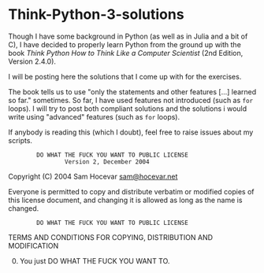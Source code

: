# Think-Python-3-solutions

Though I have some background in Python (as well as in Julia and a bit of C), I have decided to properly learn Python from the ground up with the book *Think Python How to Think Like a Computer Scientist* (2nd Edition, Version 2.4.0).

I will be posting here the solutions that I come up with for the exercises.

The book tells us to use "only the statements and other features [...] learned so far." sometimes. So far, I have used features not introduced (such as `for` loops). I will try to post both compliant solutions and the solutions i would write using "advanced" features (such as `for` loops).

If anybody is reading this (which I doubt), feel free to raise issues about my scripts.


            DO WHAT THE FUCK YOU WANT TO PUBLIC LICENSE
                    Version 2, December 2004

 Copyright (C) 2004 Sam Hocevar <sam@hocevar.net>

 Everyone is permitted to copy and distribute verbatim or modified
 copies of this license document, and changing it is allowed as long
 as the name is changed.

            DO WHAT THE FUCK YOU WANT TO PUBLIC LICENSE
   TERMS AND CONDITIONS FOR COPYING, DISTRIBUTION AND MODIFICATION

  0. You just DO WHAT THE FUCK YOU WANT TO.  

